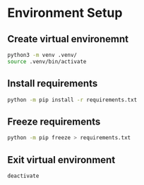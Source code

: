# Environment Setup

## Create virtual environemnt
```bash
python3 -m venv .venv/
source .venv/bin/activate
```

## Install requirements
```bash
python -m pip install -r requirements.txt
```

## Freeze requirements
```bash
python -m pip freeze > requirements.txt
```

## Exit virtual environment
```bash
deactivate
```
